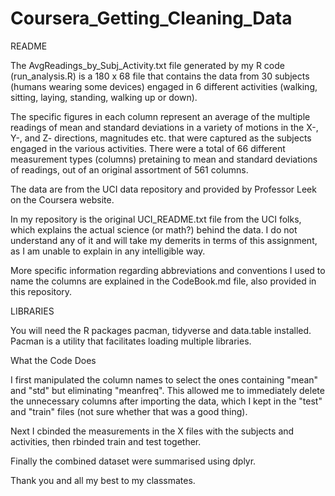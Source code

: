 # Coursera_Getting_Cleaning_Data

README

The AvgReadings_by_Subj_Activity.txt file generated by my R code (run_analysis.R)
is a 180 x 68 file that contains the data from 30 subjects (humans wearing some devices)
engaged in 6 different activities (walking, sitting, laying, standing, walking up or down).

The specific figures in each column represent an average of the multiple readings of mean 
and standard deviations in a variety of motions in the X-, Y-, and Z- directions, 
magnitudes etc. that were captured as the subjects engaged in the various activities.
There were a total of 66 different measurement types (columns) pretaining to mean and 
standard deviations of readings, out of an original assortment of 561 columns. 

The data are from the UCI data repository and provided by Professor Leek on the Coursera
website. 

In my repository is the original UCI_README.txt file from the UCI folks, which explains the 
actual science (or math?) behind the data. I do not understand any of it and will take my 
demerits in terms of this assignment, as I am unable to explain in any intelligible way.

More specific information regarding abbreviations and conventions I used to name the
columns are explained in the CodeBook.md file, also provided in this repository.


LIBRARIES

You will need the R packages pacman, tidyverse and data.table installed. Pacman is a
utility that facilitates loading multiple libraries.


What the Code Does

I first manipulated the column names to select the ones containing "mean" and "std" but
eliminating "meanfreq". This allowed me to immediately delete the unnecessary columns
after importing the data, which I kept in the "test" and "train" files (not sure whether
that was a good thing). 

Next I cbinded the measurements in the X files with the subjects and activities, then 
rbinded train and test together.

Finally the combined dataset were summarised using dplyr. 


Thank you and all my best to my classmates.
